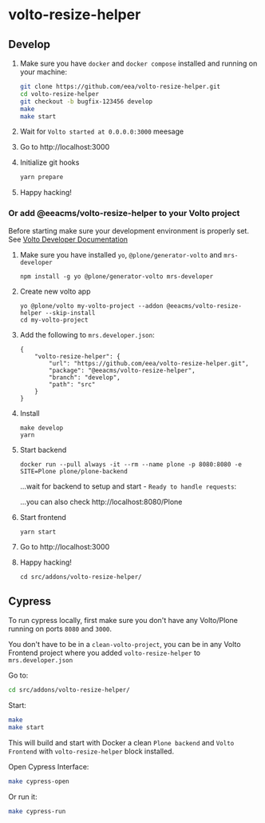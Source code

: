 # volto-resize-helper

## Develop

1. Make sure you have `docker` and `docker compose` installed and running on your machine:

    ```Bash
    git clone https://github.com/eea/volto-resize-helper.git
    cd volto-resize-helper
    git checkout -b bugfix-123456 develop
    make
    make start
    ```

1. Wait for `Volto started at 0.0.0.0:3000` meesage

1. Go to http://localhost:3000

1. Initialize git hooks

    ```Bash
    yarn prepare
    ```

1. Happy hacking!

### Or add @eeacms/volto-resize-helper to your Volto project

Before starting make sure your development environment is properly set. See [Volto Developer Documentation](https://docs.voltocms.com/getting-started/install/)

1.  Make sure you have installed `yo`, `@plone/generator-volto` and `mrs-developer`

        npm install -g yo @plone/generator-volto mrs-developer

1.  Create new volto app

        yo @plone/volto my-volto-project --addon @eeacms/volto-resize-helper --skip-install
        cd my-volto-project

1.  Add the following to `mrs.developer.json`:

        {
            "volto-resize-helper": {
                "url": "https://github.com/eea/volto-resize-helper.git",
                "package": "@eeacms/volto-resize-helper",
                "branch": "develop",
                "path": "src"
            }
        }

1.  Install

        make develop
        yarn

1.  Start backend

        docker run --pull always -it --rm --name plone -p 8080:8080 -e SITE=Plone plone/plone-backend

    ...wait for backend to setup and start - `Ready to handle requests`:

    ...you can also check http://localhost:8080/Plone

1.  Start frontend

        yarn start

1.  Go to http://localhost:3000

1.  Happy hacking!

        cd src/addons/volto-resize-helper/

## Cypress

To run cypress locally, first make sure you don't have any Volto/Plone running on ports `8080` and `3000`.

You don't have to be in a `clean-volto-project`, you can be in any Volto Frontend
project where you added `volto-resize-helper` to `mrs.developer.json`

Go to:

  ```BASH
  cd src/addons/volto-resize-helper/
  ```

Start:

  ```Bash
  make
  make start
  ```

This will build and start with Docker a clean `Plone backend` and `Volto Frontend` with `volto-resize-helper` block installed.

Open Cypress Interface:

  ```Bash
  make cypress-open
  ```

Or run it:

  ```Bash
  make cypress-run
  ```
